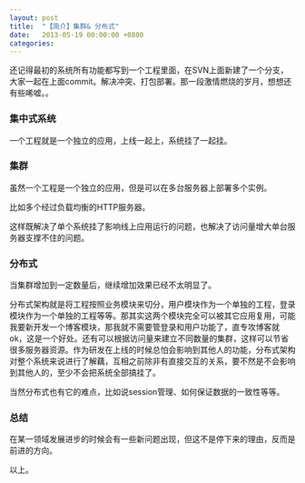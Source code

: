 ```yaml
---
layout: post
title:  "【简介】集群& 分布式"
date:   2013-05-19 00:00:00 +0800
categories: 
---
```


还记得最初的系统所有功能都写到一个工程里面，在SVN上面新建了一个分支，大家一起在上面commit。解决冲突、打包部署。那一段激情燃烧的岁月，想想还有些唏嘘。。

### 集中式系统

一个工程就是一个独立的应用，上线一起上，系统挂了一起挂。

### 集群

虽然一个工程是一个独立的应用，但是可以在多台服务器上部署多个实例。

比如多个经过负载均衡的HTTP服务器。

这样既解决了单个系统挂了影响线上应用运行的问题，也解决了访问量增大单台服务器支撑不住的问题。

### 分布式

当集群增加到一定数量后，继续增加效果已经不太明显了。

分布式架构就是将工程按照业务模块来切分，用户模块作为一个单独的工程，登录模块作为一个单独的工程等等。那其实这两个模块完全可以被其它应用复用，可能我要新开发一个博客模块，那我就不需要管登录和用户功能了，直专攻博客就ok，这是一个好处。还有可以根据访问量来建立不同数量的集群，这样可以节省很多服务器资源。作为研发在上线的时候总怕会影响到其他人的功能，分布式架构对整个系统来说进行了解藕，互相之前除非有直接交互的关系，要不然是不会影响到其他人的，至少不会把系统全部搞挂了。

当然分布式也有它的难点，比如说session管理、如何保证数据的一致性等等。


### 总结

在某一领域发展进步的时候会有一些新问题出现，但这不是停下来的理由，反而是前进的方向。


以上。